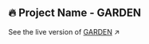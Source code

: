 ## 🔥 Project Name - GARDEN
See the live version of [GARDEN](https://imediasystem.github.io/Garden/) ↗️
